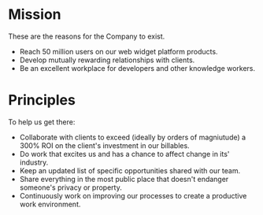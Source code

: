 
# Mission

These are the reasons for the Company to exist.

  * Reach 50 million users on our web widget platform products.
  * Develop mutually rewarding relationships with clients.
  * Be an excellent workplace for developers and other knowledge workers.

# Principles

To help us get there:

  * Collaborate with clients to exceed (ideally by orders of magniutude) a 300% ROI on the client's investment in our billables.
  * Do work that excites us and has a chance to affect change in its' industry.
  * Keep an updated list of specific opportunities shared with our team.
  * Share everything in the most public place that doesn't endanger someone's privacy or property.
  * Continuously work on improving our processes to create a productive work environment.
